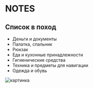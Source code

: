 # NOTES
## Список в поход
- Деньги и документы
- Палатка, спальник
- Рюкзак
- Еда и кухонные принадлежности
- Гигиенические средства
- Техника и предметы для навигации
- Одежда и обувь

![картинка](https://avatars.mds.yandex.net/i?id=1013f8970008bdd8dc6bd1107f4547e0-5107704-images-thumbs&n=13)